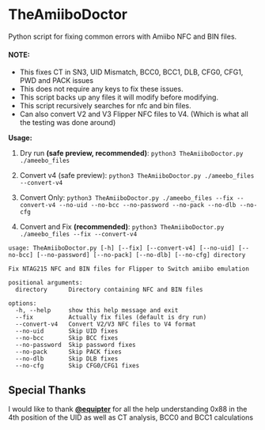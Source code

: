 # TheAmiiboDoctor
Python script for fixing common errors with Amiibo NFC and BIN files. 

#### NOTE: 
- This fixes CT in SN3, UID Mismatch, BCC0, BCC1, DLB, CFG0, CFG1, PWD and PACK issues
- This does not require any keys to fix these issues. 
- This script backs up any files it will modify before modifying. 
- This script recursively searches for nfc and bin files.
- Can also convert V2 and V3 Flipper NFC files to V4. (Which is what all the testing was done around)

**Usage:**

1. Dry run **(safe preview, recommended)**:
`python3 TheAmiiboDoctor.py ./ameebo_files`

2. Convert v4 (safe preview):
`python3 TheAmiiboDoctor.py ./ameebo_files --convert-v4`

3. Convert Only:
`python3 TheAmiiboDoctor.py ./ameebo_files --fix --convert-v4 --no-uid --no-bcc --no-password --no-pack --no-dlb --no-cfg`

4. Convert and Fix **(recommended)**:
`python3 TheAmiiboDoctor.py ./ameebo_files --fix --convert-v4`

```
usage: TheAmiiboDoctor.py [-h] [--fix] [--convert-v4] [--no-uid] [--no-bcc] [--no-password] [--no-pack] [--no-dlb] [--no-cfg] directory

Fix NTAG215 NFC and BIN files for Flipper to Switch amiibo emulation

positional arguments:
  directory      Directory containing NFC and BIN files

options:
  -h, --help     show this help message and exit
  --fix          Actually fix files (default is dry run)
  --convert-v4   Convert V2/V3 NFC files to V4 format
  --no-uid       Skip UID fixes
  --no-bcc       Skip BCC fixes
  --no-password  Skip password fixes
  --no-pack      Skip PACK fixes
  --no-dlb       Skip DLB fixes
  --no-cfg       Skip CFG0/CFG1 fixes
```

## Special Thanks

I would like to thank **[@equipter](https://github.com/equipter)** for all the help understanding 0x88 in the 4th position of the UID as well as CT analysis, BCC0 and BCC1 calculations
